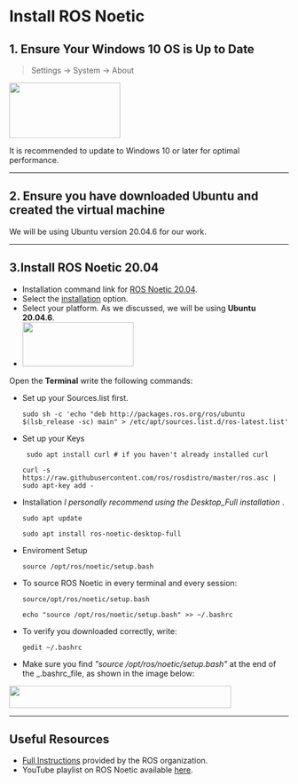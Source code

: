 

# **Install ROS Noetic**
## **1. Ensure Your Windows 10 OS is Up to Date**
 > Settings -> System -> About
<img src="https://github.com/alanoudmk/Install-ROS-Noetic-on-WSL/assets/127528672/486e095d-68b7-4ca9-af96-f375bcaf0d60" width="200" height="100">

 It is recommended to update to Windows 10 or later for optimal performance.


***


## **2. Ensure you have downloaded Ubuntu and created the virtual machine**
We will be using Ubuntu version 20.04.6 for our work.


***



## **3.Install ROS Noetic 20.04**
- Installation command link for [ROS Noetic 20.04](https://wiki.ros.org/ROS/Installation).
- Select the [installation](https://wiki.ros.org/Installation) option.
- Select your platform. As we discussed, we will be using **Ubuntu 20.04.6**.
- <img src="https://github.com/alanoudmk/Install-ROS-Noetic-on-WSL/assets/127528672/f23c3c90-cbfe-433f-906b-702564c32876" width="200" height="80">


 Open the **Terminal** write the following commands: 
- Set up your Sources.list first.
    ```
   sudo sh -c 'echo "deb http://packages.ros.org/ros/ubuntu $(lsb_release -sc) main" > /etc/apt/sources.list.d/ros-latest.list'
   ```
- Set up your Keys
  ```
   sudo apt install curl # if you haven't already installed curl
   ```
   ```
   curl -s https://raw.githubusercontent.com/ros/rosdistro/master/ros.asc | sudo apt-key add -
   ```
- Installation _I personally recommend using the Desktop_Full installation_ .
   ```
  sudo apt update
   ```
  ```
  sudo apt install ros-noetic-desktop-full
  ```
- Enviroment Setup
  ```
  source /opt/ros/noetic/setup.bash
  ```
- To source ROS Noetic in every terminal and every session:
  ```
  source/opt/ros/noetic/setup.bash
  ```
  ```
  echo "source /opt/ros/noetic/setup.bash" >> ~/.bashrc
  ```
- To verify you downloaded correctly, write: 
   ```
   gedit ~/.bashrc
   ```
- Make sure you find _"source /opt/ros/noetic/setup.bash"_ at the end of the _.bashrc_file, as shown in the image below: 

<img src="https://github.com/alanoudmk/Install-ROS-Noetic-on-WSL/assets/127528672/5f56c79b-b2d6-47e7-a75e-bbe7ab86c023" width="400" height="40">
 

***



## **Useful Resources**

- [Full Instructions](https://wiki.ros.org/Installation/Ubuntu) provided by the ROS organization.
- YouTube playlist on ROS Noetic available [here](https://youtu.be/Qk4vLFhvfbI?si=vQ72YrGRS629p7wb).




 
